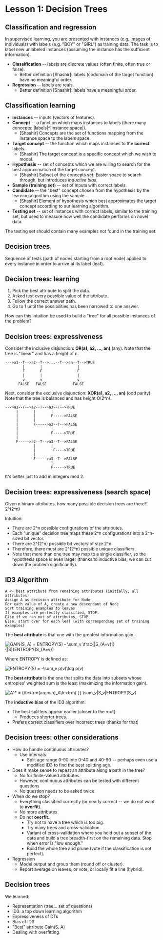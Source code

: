Lesson 1: Decision Trees
========================

Classification and regression
-----------------------------

In supervised learning, you are presented with instances (e.g. images of individuals) with labels (e.g. "BOY" or "GIRL") as training data. The task is to label new unlabeled instances (assuming the instance has the sufficient information).

* **Classification** -- labels are discrete values (often finite, often true or false).
  * Better definition [Shashir]: labels (codomain of the target function) have no meaningful order.
* **Regression** -- labels are reals.
  * Better definition [Shashir]: labels have a meaningful order.


Classification learning
-----------------------

* **Instances** -- inputs (vectors of features).
* **Concept** -- a function which maps instances to labels (there many concepts: |labels|^|instance space|).
  * [Shashir] Concepts are the set of functions mapping from the instance space to the labels space.
* **Target concept** -- the function which maps instances to the **correct** labels.
  * [Shashir] The target concept is a specific concept which we wish to model.
* **Hypothesis** -- set of concepts which we are willing to search for the best approximation of the target concept.
  * [Shashir] Subset of the concepts set. Easier space to search through, but introduces *inductive bias*.
* **Sample (training set)** -- set of inputs with correct labels.
* **Candidate** -- the "best" concept chosen from the hypothesis by the learning algorithm using the sample.
  * [Shashir] Element of hypothesis which best approximates the target concept according to our learning algorithm.
* **Testing set** -- set of instances with correct labels, similar to the training set, but used to measure how well the candidate performs on novel data.

The testing set should contain many examples not found in the training set.

Decision trees
--------------

Sequence of tests (path of nodes starting from a root node) applied to every instance in order to arrive at its label (leaf).

Decision trees: learning
------------------------

1. Pick the best attribute to split the data.
2. Asked test every possible value of the attribute.
3. Follow the correct answer path.
4. Go to 1 until the possibilities has been narrowed to one answer.

How can this intuition be used to build a "tree" for all possible instances of the problem?

Decision trees: expressiveness
------------------------------

Consider the inclusive disjunction: **OR(a1, a2, ..., an)** (any). Note that the tree is "linear" and has a height of n.
```
--->a1--T-->a2--T-->...--T-->an--T-->TRUE
        |       |                |
        F       F                F
        |       |                |
        v       v                v
      FALSE   FALSE            FALSE
```

Next, consider the exclusive disjunction: **XOR(a1, a2, ..., an)** (odd parity). Note that the tree is balanced and has height O(2^n).

```
--->a1--T-->a2--T-->a3--T-->TRUE
     |       |       |
     |       |       F----->FALSE
     |       |
     |       F----->a3--T-->FALSE
     |               |
     |               F----->TRUE
     |   
     F----->a2--T-->a3--T-->FALSE
             |       |
             |        F---->TRUE
             |
             F----->a3--T-->FALSE
                     |
                     F----->TRUE
```
It's better just to add in integers mod 2.

Decision trees: expressiveness (search space)
---------------------------------------------

Given n binary attributes, how many possible decision trees are there? 2^(2^n)

Intuition:
* There are 2^n possible configurations of the attributes.
* Each "unique" decision tree maps these 2^n configurations into a 2^n-sized bit vector.
* There are 2^(2^n) possible bit vectors of size 2^n.
* Therefore, there must are 2^(2^n) possible unique classifiers.
* Note that more than one tree may map to a single classifier, so the hypothesis space is even larger (thanks to inductive bias, we can cut down the problem significantly).

ID3 Algorithm
-------------

```
A <- best attribute from remaining attributes (initially, all attributes)
Assign A as decision attribute for Node
For each value of A, create a new descendant of Node
Sort training examples to leaves
If examples are perfectly classified, STOP.
Else if we ran out of attributes, STOP
Else, start over for each leaf (with corresponding set of training examples)
```

The **best attribute** is that one with the greatest information gain.

<img src="http://s.wordpress.com/latex.php?latex=GAIN%28S%2C%20A%29%20%3D%20ENTROPY%28S%29%20-%20%5Csum_v%20%5Cfrac%7B%7CS_%7BA%3Dv%7D%7C%7D%7B%7CS%7C%7DENTROPY%28S_%7BA%3Dv%7D%29&amp;bg=ffffff&amp;fg=000000&amp;s=0" alt="GAIN(S, A) = ENTROPY(S) - \sum_v \frac{|S_{A=v}|}{|S|}ENTROPY(S_{A=v})" title="GAIN(S, A) = ENTROPY(S) - \sum_v \frac{|S_{A=v}|}{|S|}ENTROPY(S_{A=v})" class="latex">

Where ENTROPY is defined as:

<img src="http://s.wordpress.com/latex.php?latex=ENTROPY%28S%29%20%3D%20-%5Csum_v%20p%28v%29%5Clog%20p%28v%29&amp;bg=ffffff&amp;fg=000000&amp;s=0" alt="ENTROPY(S) = -\sum_v p(v)\log p(v)" title="ENTROPY(S) = -\sum_v p(v)\log p(v)" class="latex">

The **best attribute** is the one that splits the data into subsets whose entropies' weighted sum is the least (maximizing the information gain).

<img src="http://s.wordpress.com/latex.php?latex=A%5E%2A%20%3D%20%7B%5Ctextrm%7Bargmin%7D_A%5Ctextrm%7B%20%7D%7D%20%5Csum_v%7CS_v%7CENTROPY%28S_v%29&amp;bg=ffffff&amp;fg=000000&amp;s=0" alt="A^* = {\textrm{argmin}_A\textrm{ }} \sum_v|S_v|ENTROPY(S_v)" title="A^* = {\textrm{argmin}_A\textrm{ }} \sum_v|S_v|ENTROPY(S_v)" class="latex">


The **inductive bias** of the ID3 algorithm:
* The best splitters appear earlier (closer to the root).
  * Produces shorter trees.
* Prefers correct classifiers over incorrect trees (thanks for that)


Decision trees: other considerations
------------------------------------

* How do handle continuous attributes?
  * Use intervals
    * Split age range 0-90 into 0-40 and 40-90 -- perhaps even use a modified ID3 to find the best splitting age.
* Does it make sense to repeat an attribute along a path in the tree?
  * No for finite-valued attributes.
  * However, continuous attributes can be tested with different questions
  * No question needs to be asked twice.
* When do we stop?
  * Everything classified correctly (or nearly correct -- we do not want to **overfit**).
  * No more attributes.
  * Do not **overfit**.
    * Try not to have a tree which is too big.
    * Try many trees and cross-validation.
    * Variant of cross-validation where you hold out a subset of the data and build a tree breadth-first on the remaining data. Stop when error is "low enough."
    * Build the whole tree and prune (vote if the classification is not perfect).
* Regression
  * Model output and group them (round off or cluster).
  * Report average on leaves, or vote, or locally fit a line (hybrid).


Decision trees
--------------

We learned:
* Representation (tree... set of questions)
* ID3: a top down learning algorithm
* Expressiveness of DTs
* Bias of ID3
* "Best" attribute Gain(S, A)
* Dealing with overfitting.

